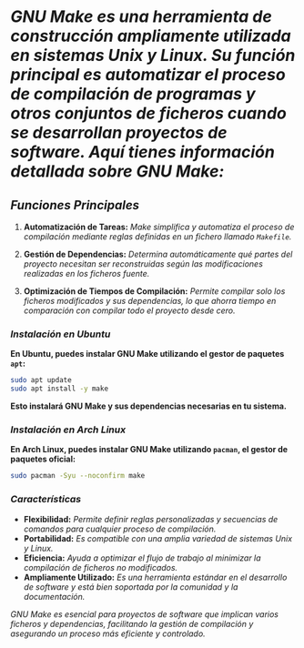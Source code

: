 <!-- Autor: Daniel Benjamin Perez Morales -->
<!-- GitHub: https://github.com/D4nitrix13 -->
<!-- GitLab: https://gitlab.com/D4nitrix13 -->
<!-- Correo electrónico: danielperezdev@proton.me -->

# ***GNU Make es una herramienta de construcción ampliamente utilizada en sistemas Unix y Linux. Su función principal es automatizar el proceso de compilación de programas y otros conjuntos de ficheros cuando se desarrollan proyectos de software. Aquí tienes información detallada sobre GNU Make:***

## ***Funciones Principales***

1. **Automatización de Tareas:** *Make simplifica y automatiza el proceso de compilación mediante reglas definidas en un fichero llamado `Makefile`.*

2. **Gestión de Dependencias:** *Determina automáticamente qué partes del proyecto necesitan ser reconstruidas según las modificaciones realizadas en los ficheros fuente.*

3. **Optimización de Tiempos de Compilación:** *Permite compilar solo los ficheros modificados y sus dependencias, lo que ahorra tiempo en comparación con compilar todo el proyecto desde cero.*

### ***Instalación en Ubuntu***

**En Ubuntu, puedes instalar GNU Make utilizando el gestor de paquetes `apt`:**

```bash
sudo apt update
sudo apt install -y make
```

**Esto instalará GNU Make y sus dependencias necesarias en tu sistema.**

### ***Instalación en Arch Linux***

**En Arch Linux, puedes instalar GNU Make utilizando `pacman`, el gestor de paquetes oficial:**

```bash
sudo pacman -Syu --noconfirm make
```

### ***Características***

- **Flexibilidad:** *Permite definir reglas personalizadas y secuencias de comandos para cualquier proceso de compilación.*
- **Portabilidad:** *Es compatible con una amplia variedad de sistemas Unix y Linux.*
- **Eficiencia:** *Ayuda a optimizar el flujo de trabajo al minimizar la compilación de ficheros no modificados.*
- **Ampliamente Utilizado:** *Es una herramienta estándar en el desarrollo de software y está bien soportada por la comunidad y la documentación.*

*GNU Make es esencial para proyectos de software que implican varios ficheros y dependencias, facilitando la gestión de compilación y asegurando un proceso más eficiente y controlado.*
